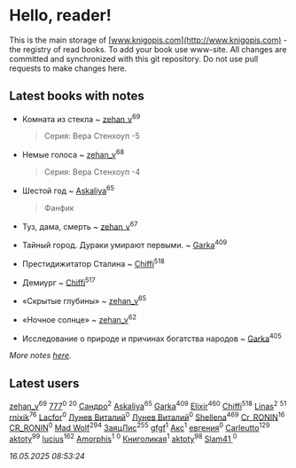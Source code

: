 # Hello, reader!
This is the main storage of [www.knigopis.com](http://www.knigopis.com) - the registry of read books.
To add your book use www-site. All changes are committed and synchronized with this git repository.
Do not use pull requests to make changes here.


## Latest books with notes
* Комната из стекла ~ [zehan_v](users/174/174598622-vkontakte)<sup>69</sup>
    > Серия: Вера Стенхоуп -5

* Немые голоса ~ [zehan_v](users/174/174598622-vkontakte)<sup>68</sup>
    > Серия: Вера Стенхоуп -4

* Шестой год ~ [Askaliya](users/326/326783541-vkontakte)<sup>65</sup>
    > Фанфик

* Туз, дама, смерть ~ [zehan_v](users/174/174598622-vkontakte)<sup>67</sup>

* Тайный город. Дураки умирают первыми. ~ [Garka](users/115/115753719718250012620-google)<sup>409</sup>

* Престидижитатор Сталина ~ [Chiffi](users/105/105831994080785626680-google)<sup>518</sup>

* Демиург ~ [Chiffi](users/105/105831994080785626680-google)<sup>517</sup>

* «Скрытые глубины» ~ [zehan_v](users/174/174598622-vkontakte)<sup>65</sup>

* «Ночное солнце» ~ [zehan_v](users/174/174598622-vkontakte)<sup>62</sup>

* Исследование о природе и причинах богатства народов ~ [Garka](users/115/115753719718250012620-google)<sup>405</sup>


_More notes [here](latest_books_with_notes.md)._


## Latest users
[zehan_v](users/174/174598622-vkontakte)<sup>69</sup> 
[777](users/110/110447263603270793076-google)<sup>0</sup> 
[](users/105/105803270930838059244-google)<sup>20</sup> 
[Сандро](users/108/108237148933511407715-google)<sup>2</sup> 
[Askaliya](users/326/326783541-vkontakte)<sup>65</sup> 
[Garka](users/115/115753719718250012620-google)<sup>409</sup> 
[Elixir](users/115/115826717712507836033-google)<sup>460</sup> 
[Chiffi](users/105/105831994080785626680-google)<sup>518</sup> 
[Linas](users/111/111754056754751183886-google)<sup>2</sup> 
[](users/107/107756383717359753203-google)<sup>51</sup> 
[rnixik](users/116/116191270391964650818-google)<sup>76</sup> 
[Lacfor](users/100/100034469369076891567-google)<sup>0</sup> 
[Лунев Виталий](users/d51/d51d3296763ca6fa-liveid)<sup>0</sup> 
[Лунев Виталий](users/105/105094667890867197709-google)<sup>0</sup> 
[Shellena](users/134/13413591548892934957-mailru)<sup>469</sup> 
[Cr_RONIN](users/112/112090473416384685204-google)<sup>16</sup> 
[CR_RONIN](users/117/117421856236745123056-google)<sup>0</sup> 
[Mad Wolf](users/947/94738840-vkontakte)<sup>294</sup> 
[ЗаяцЛис](users/112/112388384595246311466-google)<sup>255</sup> 
[gfgf](users/116/116019493327313578692-google)<sup>1</sup> 
[Акс](users/105/105584644059159770670-google)<sup>1</sup> 
[евгения](users/108/108327816194861875647-google)<sup>0</sup> 
[Carleutto](users/118/118270319028469737508-google)<sup>129</sup> 
[aktoty](users/115/115891840326495240870-google)<sup>99</sup> 
[lucius](users/113/113248293394986559131-google)<sup>162</sup> 
[Amorphis](users/111/111813311426128919318-google)<sup>1</sup> 
[](users/537/5373417-vkontakte)<sup>0</sup> 
[Книголикая](users/118/118445323552824972692-google)<sup>1</sup> 
[aktoty](users/275/275766107-vkontakte)<sup>98</sup> 
[Slam41 ](users/103/103558184911332019716-google)<sup>0</sup> 


_16.05.2025 08:53:24_
